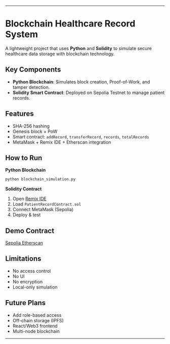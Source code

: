 
---

# Blockchain Healthcare Record System

A lightweight project that uses **Python** and **Solidity** to simulate secure healthcare data storage with blockchain technology.

## Key Components

* **Python Blockchain**: Simulates block creation, Proof-of-Work, and tamper detection.
* **Solidity Smart Contract**: Deployed on Sepolia Testnet to manage patient records.

## Features

* SHA-256 hashing
* Genesis block + PoW
* Smart contract: `addRecord`, `transferRecord`, `records`, `totalRecords`
* MetaMask + Remix IDE + Etherscan integration

## How to Run

**Python Blockchain**

```bash
python blockchain_simulation.py
```

**Solidity Contract**

1. Open [Remix IDE](https://remix.ethereum.org)
2. Load `PatientRecordContract.sol`
3. Connect MetaMask (Sepolia)
4. Deploy & test

## Demo Contract

 [Sepolia Etherscan](https://sepolia.etherscan.io/address/0x51C6b943892BD9Be3ca1A6468e753D5913Ec3256)

## Limitations

* No access control
* No UI
* No encryption
* Local-only simulation

## Future Plans

* Add role-based access
* Off-chain storage (IPFS)
* React/Web3 frontend
* Multi-node blockchain

---


